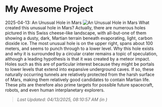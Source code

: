 # My Awesome Project

<!-- APOD Start -->
2025-04-13: An Unusual Hole in Mars
![An Unusual Hole in Mars](https://apod.nasa.gov/apod/image/2504/MarsPit_mro_960.jpg)
What created this unusual hole in Mars? Actually, there are numerous holes pictured in this Swiss cheese-like landscape, with all-but-one of them showing a dusty, dark, Martian terrain beneath evaporating, light, carbon dioxide ice.  The most unusual hole is on the upper right, spans about 100 meters, and seems to punch through to a lower level. Why this hole exists and why it is surrounded by a circular crater remains a topic of speculation, although a leading hypothesis is that it was created by a meteor impact.  Holes such as this are of particular interest because they might be portals to lower levels that extend into expansive underground caves. If so, these naturally occurring tunnels are relatively protected from the harsh surface of Mars, making them relatively good candidates to contain Martian life. These pits are therefore also prime targets for possible future spacecraft, robots, and even human interplanetary explorers.
> _Last Updated: 04/13/2025, 08:10:57 AM (in )_
<!-- APOD End -->
